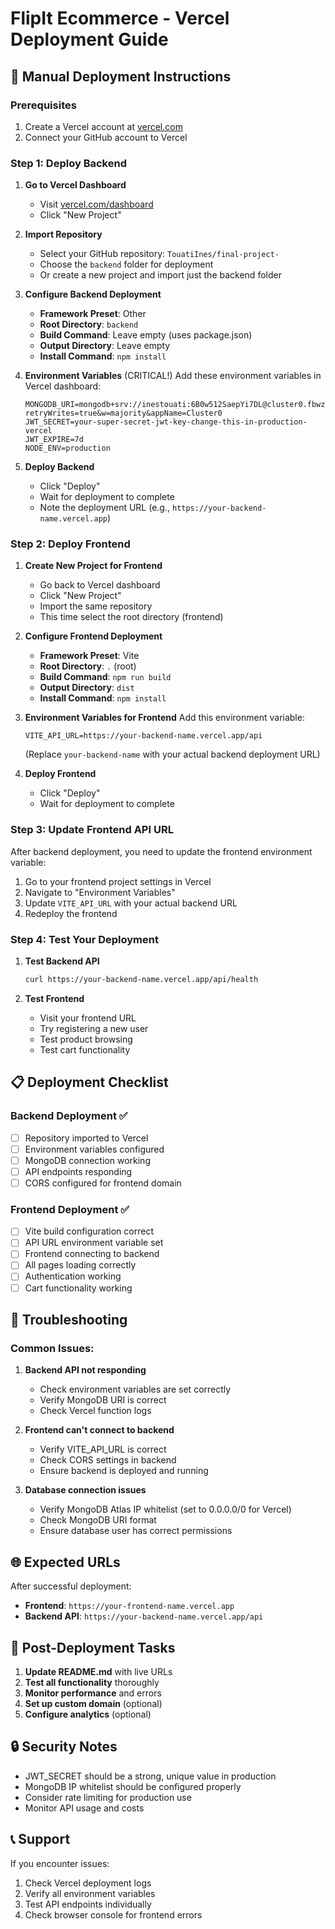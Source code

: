 # FlipIt Ecommerce - Vercel Deployment Guide

## 🚀 Manual Deployment Instructions

### Prerequisites
1. Create a Vercel account at [vercel.com](https://vercel.com)
2. Connect your GitHub account to Vercel

### Step 1: Deploy Backend

1. **Go to Vercel Dashboard**
   - Visit [vercel.com/dashboard](https://vercel.com/dashboard)
   - Click "New Project"

2. **Import Repository**
   - Select your GitHub repository: `TouatiInes/final-project-`
   - Choose the `backend` folder for deployment
   - Or create a new project and import just the backend folder

3. **Configure Backend Deployment**
   - **Framework Preset**: Other
   - **Root Directory**: `backend`
   - **Build Command**: Leave empty (uses package.json)
   - **Output Directory**: Leave empty
   - **Install Command**: `npm install`

4. **Environment Variables** (CRITICAL!)
   Add these environment variables in Vercel dashboard:
   ```
   MONGODB_URI=mongodb+srv://inestouati:6B0w512SaepYi7DL@cluster0.fbwzn0u.mongodb.net/?retryWrites=true&w=majority&appName=Cluster0
   JWT_SECRET=your-super-secret-jwt-key-change-this-in-production-vercel
   JWT_EXPIRE=7d
   NODE_ENV=production
   ```

5. **Deploy Backend**
   - Click "Deploy"
   - Wait for deployment to complete
   - Note the deployment URL (e.g., `https://your-backend-name.vercel.app`)

### Step 2: Deploy Frontend

1. **Create New Project for Frontend**
   - Go back to Vercel dashboard
   - Click "New Project"
   - Import the same repository
   - This time select the root directory (frontend)

2. **Configure Frontend Deployment**
   - **Framework Preset**: Vite
   - **Root Directory**: `.` (root)
   - **Build Command**: `npm run build`
   - **Output Directory**: `dist`
   - **Install Command**: `npm install`

3. **Environment Variables for Frontend**
   Add this environment variable:
   ```
   VITE_API_URL=https://your-backend-name.vercel.app/api
   ```
   (Replace `your-backend-name` with your actual backend deployment URL)

4. **Deploy Frontend**
   - Click "Deploy"
   - Wait for deployment to complete

### Step 3: Update Frontend API URL

After backend deployment, you need to update the frontend environment variable:

1. Go to your frontend project settings in Vercel
2. Navigate to "Environment Variables"
3. Update `VITE_API_URL` with your actual backend URL
4. Redeploy the frontend

### Step 4: Test Your Deployment

1. **Test Backend API**
   ```bash
   curl https://your-backend-name.vercel.app/api/health
   ```

2. **Test Frontend**
   - Visit your frontend URL
   - Try registering a new user
   - Test product browsing
   - Test cart functionality

## 📋 Deployment Checklist

### Backend Deployment ✅
- [ ] Repository imported to Vercel
- [ ] Environment variables configured
- [ ] MongoDB connection working
- [ ] API endpoints responding
- [ ] CORS configured for frontend domain

### Frontend Deployment ✅
- [ ] Vite build configuration correct
- [ ] API URL environment variable set
- [ ] Frontend connecting to backend
- [ ] All pages loading correctly
- [ ] Authentication working
- [ ] Cart functionality working

## 🔧 Troubleshooting

### Common Issues:

1. **Backend API not responding**
   - Check environment variables are set correctly
   - Verify MongoDB URI is correct
   - Check Vercel function logs

2. **Frontend can't connect to backend**
   - Verify VITE_API_URL is correct
   - Check CORS settings in backend
   - Ensure backend is deployed and running

3. **Database connection issues**
   - Verify MongoDB Atlas IP whitelist (set to 0.0.0.0/0 for Vercel)
   - Check MongoDB URI format
   - Ensure database user has correct permissions

## 🌐 Expected URLs

After successful deployment:
- **Frontend**: `https://your-frontend-name.vercel.app`
- **Backend API**: `https://your-backend-name.vercel.app/api`

## 📝 Post-Deployment Tasks

1. **Update README.md** with live URLs
2. **Test all functionality** thoroughly
3. **Monitor performance** and errors
4. **Set up custom domain** (optional)
5. **Configure analytics** (optional)

## 🔒 Security Notes

- JWT_SECRET should be a strong, unique value in production
- MongoDB IP whitelist should be configured properly
- Consider rate limiting for production use
- Monitor API usage and costs

## 📞 Support

If you encounter issues:
1. Check Vercel deployment logs
2. Verify all environment variables
3. Test API endpoints individually
4. Check browser console for frontend errors
